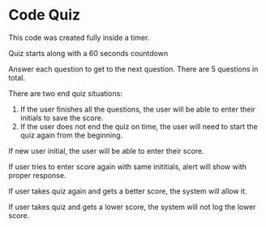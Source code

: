 # Code Quiz

This code was created fully inside a timer.

Quiz starts along with a 60 seconds countdown

Answer each question to get to the next question. There are 5 questions in total.

There are two end quiz situations: 
1. If the user finishes all the questions, the user will be able to enter their initials to save the score.
2. If the user does not end the quiz on time, the user will need to start the quiz again from the beginning.

If new user initial, the user will be able to enter their score.

If user tries to enter score again with same inititials, alert will show with proper response.

If user takes quiz again and gets a better score, the system will allow it.

If user takes quiz and gets a lower score, the system will not log the lower score.
